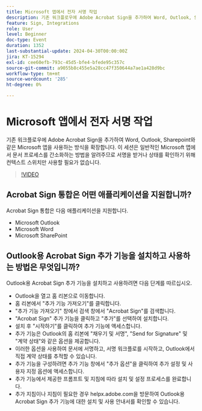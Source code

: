 ```yaml
---
title: Microsoft 앱에서 전자 서명 작업
description: 기존 워크플로우에 Adobe Acrobat Sign을 추가하여 Word, Outlook, Sharepoint와 같은 Microsoft 앱을 사용하는 방식을 확장합니다.
feature: Sign, Integrations
role: User
level: Beginner
doc-type: Event
duration: 1352
last-substantial-update: 2024-04-30T00:00:00Z
jira: KT-15294
exl-id: cee60efb-793c-45d5-bfe4-bfede95c357c
source-git-commit: a9055b8c455e5a28cc47f350644a7ae1a428d9bc
workflow-type: tm+mt
source-wordcount: '285'
ht-degree: 0%

---
```


# Microsoft 앱에서 전자 서명 작업

기존 워크플로우에 Adobe Acrobat Sign을 추가하여 Word, Outlook, Sharepoint와 같은 Microsoft 앱을 사용하는 방식을 확장합니다. 이 세션은 일반적인 Microsoft 앱에서 문서 프로세스를 간소화하는 방법을 알려주므로 서명을 받거나 상태를 확인하기 위해 컨텍스트 스위치만 사용할 필요가 없습니다.

>[!VIDEO](https://video.tv.adobe.com/v/3455057/?learn=on&captions=kor)

## Acrobat Sign 통합은 어떤 애플리케이션을 지원합니까?

Acrobat Sign 통합은 다음 애플리케이션을 지원합니다.

* Microsoft Outlook
* Microsoft Word
* Microsoft SharePoint

## Outlook용 Acrobat Sign 추가 기능을 설치하고 사용하는 방법은 무엇입니까?

Outlook용 Acrobat Sign 추가 기능을 설치하고 사용하려면 다음 단계를 따르십시오.

* Outlook을 열고 홈 리본으로 이동합니다.
* 홈 리본에서 &quot;추가 기능 가져오기&quot;를 클릭합니다.
* &quot;추가 기능 가져오기&quot; 창에서 검색 창에서 &quot;Acrobat Sign&quot;를 검색합니다.
* &quot;Acrobat Sign&quot; 추가 기능을 클릭하고 &quot;추가&quot;를 선택하여 설치합니다.
* 설치 후 &quot;시작하기&quot;를 클릭하여 추가 기능에 액세스합니다.
* 추가 기능은 Outlook의 홈 리본에 &quot;채우기 및 서명&quot;, &quot;Send for Signature&quot; 및 &quot;계약 상태&quot;와 같은 옵션을 제공합니다.
* 이러한 옵션을 사용하여 문서에 서명하고, 서명 워크플로를 시작하고, Outlook에서 직접 계약 상태를 추적할 수 있습니다.
* 추가 기능을 구성하려면 추가 기능 창에서 &quot;추가 옵션&quot;을 클릭하여 추가 설정 및 사용자 지정 옵션에 액세스합니다.
* 추가 기능에서 제공한 프롬프트 및 지침에 따라 설치 및 설정 프로세스를 완료합니다.
* 추가 지침이나 지침이 필요한 경우 helpx.adobe.com을 방문하여 Outlook용 Acrobat Sign 추가 기능에 대한 설치 및 사용 안내서를 확인할 수 있습니다.
